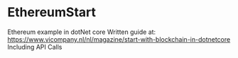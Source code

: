 # EthereumStart
Ethereum example in dotNet core 
Written guide at: https://www.vicompany.nl/nl/magazine/start-with-blockchain-in-dotnetcore
Including API Calls
